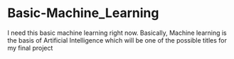 # Basic-Machine_Learning
I need this basic machine learning right now. Basically, Machine learning is the basis of Artificial Intelligence which will be one of the possible titles for my final project
